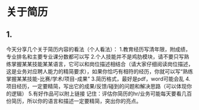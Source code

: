 # 关于简历

## 1. 

今天分享几个关于简历内容的看法（个人看法）：
1.教育经历写清年限，附成绩，专业排名和主要专业课分数都可以写
2.个人技能并不是鸡肋模块，请不要只写熟练掌握某某技能某某语言，它可以和岗位描述相结合（请大家仔细阅读岗位描述，这是业务对应聘人能力的精简要求），如果你恰巧有相符的经历，你就可以写“熟练掌握某某技能-比赛/学术/项目-成果”
3.简历格式，最好是pdf，word可能会乱
4.项目经历，一定要精简，写出它的成果/反馈/碰到的问题和解决思路（可以体现你的逻辑）
5.有好作品可以附上链接
记住：评估你简历的hr/业务可能每天要看几百份简历，所以你的语言和描述一定要精简，突出你的亮点。

